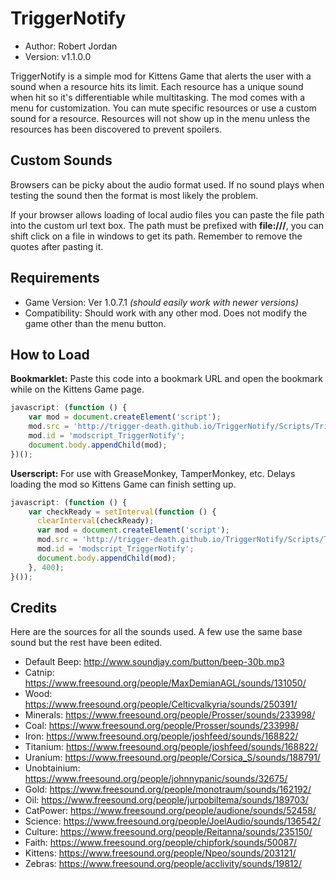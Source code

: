 # TriggerNotify

* Author:         Robert Jordan
* Version:        v1.1.0.0

TriggerNotify is a simple mod for Kittens Game that alerts the user with a sound when a resource hits its limit. Each resource has a unique sound when hit so it's differentiable while multitasking. The mod comes with a menu for customization. You can mute specific resources or use a custom sound for a resource. Resources will not show up in the menu unless the resources has been discovered to prevent spoilers.

## Custom Sounds

Browsers can be picky about the audio format used. If no sound plays when testing the sound then the format is most  likely the problem.

If your browser allows loading of local audio files you can paste the file path into the custom url text box. The path must be prefixed with **file:///**, you can shift click on a file in windows to get its path. Remember to remove the quotes after pasting it.

## Requirements

* Game Version:   Ver 1.0.7.1 *(should easily work with newer versions)*
* Compatibility:  Should work with any other mod. Does not modify the game other than the menu button.

## How to Load

**Bookmarklet:** Paste this code into a bookmark URL and open the bookmark while on the Kittens Game page.

```javascript
javascript: (function () {
	var mod = document.createElement('script');
	mod.src = 'http://trigger-death.github.io/TriggerNotify/Scripts/TriggerNotify.js';
	mod.id = 'modscript_TriggerNotify';
	document.body.appendChild(mod);
})();
```

**Userscript:** For use with GreaseMonkey, TamperMonkey, etc. Delays loading the mod so Kittens Game can finish setting up.

```javascript
javascript: (function () {
    var checkReady = setInterval(function () {
      clearInterval(checkReady);
      var mod = document.createElement('script');
      mod.src = 'http://trigger-death.github.io/TriggerNotify/Scripts/TriggerNotify.js';
      mod.id = 'modscript_TriggerNotify';
      document.body.appendChild(mod);
    }, 400);
}());
```

## Credits

Here are the sources for all the sounds used. A few use the same base sound but the rest have been edited.

* Default Beep: http://www.soundjay.com/button/beep-30b.mp3
* Catnip: https://www.freesound.org/people/MaxDemianAGL/sounds/131050/
* Wood: https://www.freesound.org/people/Celticvalkyria/sounds/250391/
* Minerals: https://www.freesound.org/people/Prosser/sounds/233998/
* Coal: https://www.freesound.org/people/Prosser/sounds/233998/
* Iron: https://www.freesound.org/people/joshfeed/sounds/168822/
* Titanium: https://www.freesound.org/people/joshfeed/sounds/168822/
* Uranium: https://www.freesound.org/people/Corsica_S/sounds/188791/
* Unobtainium: https://www.freesound.org/people/johnnypanic/sounds/32675/
* Gold: https://www.freesound.org/people/monotraum/sounds/162192/
* Oil: https://www.freesound.org/people/jurpobiltema/sounds/189703/
* CatPower: https://www.freesound.org/people/audione/sounds/52458/
* Science: https://www.freesound.org/people/JoelAudio/sounds/136542/
* Culture: https://www.freesound.org/people/Reitanna/sounds/235150/
* Faith: https://www.freesound.org/people/chipfork/sounds/50087/
* Kittens: https://www.freesound.org/people/Npeo/sounds/203121/
* Zebras: https://www.freesound.org/people/acclivity/sounds/19812/
